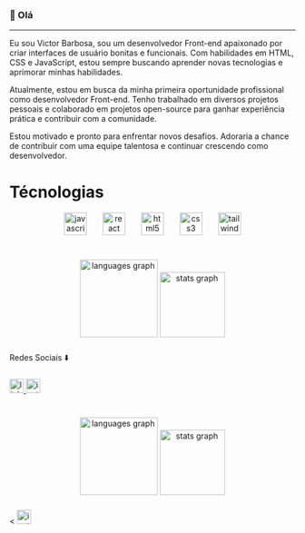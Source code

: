 <br clear="both">

<h3 align="left">👋 Olá</h3>
<hr>

<p align="left">Eu sou Victor Barbosa, sou um desenvolvedor Front-end apaixonado por criar interfaces de usuário bonitas e funcionais. Com habilidades em HTML, CSS e JavaScript, estou sempre buscando aprender novas tecnologias e aprimorar minhas habilidades.

Atualmente, estou em busca da minha primeira oportunidade profissional como desenvolvedor Front-end. Tenho trabalhado em diversos projetos pessoais e colaborado em projetos open-source para ganhar experiência prática e contribuir com a comunidade.

Estou motivado e pronto para enfrentar novos desafios. Adoraria a chance de contribuir com uma equipe talentosa e continuar crescendo como desenvolvedor. 
</p>

<h1>Técnologias</h1>
<div align="center">
  <img src="https://cdn.jsdelivr.net/gh/devicons/devicon/icons/javascript/javascript-original.svg" height="40" alt="javascript logo"  />
  <img width="20" />
  <img src="https://cdn.jsdelivr.net/gh/devicons/devicon/icons/react/react-original.svg" height="40" alt="react logo"  />
  <img width="20" />
  <img src="https://cdn.jsdelivr.net/gh/devicons/devicon/icons/html5/html5-original.svg" height="40" alt="html5 logo"  />
  <img width="20" />
  <img src="https://cdn.jsdelivr.net/gh/devicons/devicon/icons/css3/css3-original.svg" height="40" alt="css3 logo"  />
  <img width="20" />
  <img src="https://cdn.jsdelivr.net/gh/devicons/devicon/icons/tailwindcss/tailwindcss-original-wordmark.svg" height="40" alt="tailwindcss logo"  />
</div>

###

<br clear="both">

<div align="center">
  <img src="https://github-readme-stats.vercel.app/api/top-langs?username=victorl-barbosa&locale=en&hide_title=false&layout=compact&card_width=320&langs_count=4&theme=highcontrast&hide_border=false&order=2&custom_title=Linguagens" height="137" alt="languages graph"  />
  <img src="https://github-readme-stats.vercel.app/api?username=victorl-barbosa&hide_title=false&hide_rank=false&show_icons=true&include_all_commits=true&count_private=true&disable_animations=false&theme=highcontrast&locale=en&hide_border=false&order=1" height="115" alt="stats graph"  />
</div>

###

<p align="left">Redes Sociais ⬇️</p>

###

<div align="left">
  <a href="https://www.linkedin.com/in/victor-barbosa99/" target="_blank">
    <img src="https://img.shields.io/static/v1?message=LinkedIn&logo=linkedin&label=&color=0077B5&logoColor=white&labelColor=&style=flat" height="25" alt="linkedin logo"  />
  </a>
  <a href="https://www.instagram.com/viiluiiz/" target="_blank">
    <img src="https://img.shields.io/static/v1?message=Instagram&logo=instagram&label=&color=E4405F&logoColor=white&labelColor=&style=flat" height="25" alt="instagram logo"  />
  </a>
</div>

###
</div>

###

<br clear="both">

<div align="center">
  <img src="https://github-readme-stats.vercel.app/api/top-langs?username=victorl-barbosa&locale=en&hide_title=false&layout=compact&card_width=320&langs_count=4&theme=highcontrast&hide_border=false&order=2&custom_title=Linguagens" height="137" alt="languages graph"  />
  <img src="https://github-readme-stats.vercel.app/api?username=victorl-barbosa&hide_title=false&hide_rank=false&show_icons=true&include_all_commits=true&count_private=true&disable_animations=false&theme=highcontrast&locale=en&hide_border=false&order=1" height="115" alt="stats graph"  />
</div>

###

<
    <img src="https://img.shields.io/static/v1?message=Instagram&logo=instagram&label=&color=E4405F&logoColor=white&labelColor=&style=flat" height="25" alt="instagram logo"  />
  </a>
</div>

###
